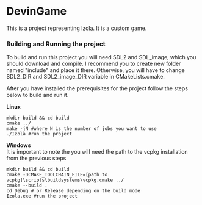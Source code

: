 # DevinGame
This is a project representing Izola. It is a custom game.

### Building and Running the project ###
To build and run this project you will need SDL2 and SDL_image, which you should download and compile. I recommend you to create new folder named "include" and place it there. Otherwise, you will have to change SDL2_DIR and SDL2_image_DIR variable in CMakeLists.cmake.

After you have installed the prerequisites for the project follow the steps below to build and run it.

**Linux**

``` shell
mkdir build && cd build
cmake ../
make -jN #where N is the number of jobs you want to use
./Izola #run the project
```

**Windows**\
It is important to note the you will need the path to the vcpkg installation from the previous steps
``` shell
mkdir build && cd build
cmake -DCMAKE_TOOLCHAIN_FILE=[path to vcpkg]\scripts\buildsystems\vcpkg.cmake ../
cmake --build .
cd Debug # or Release depending on the build mode
Izola.exe #run the project
```
